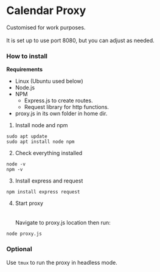 # Calendar Proxy

Customised for work purposes.<br />  
It is set up to use port 8080, but you can adjust as needed.

### How to install

**Requirements**
- Linux (Ubuntu used below)
- Node.js
- NPM
    - Express.js to create routes.
    - Request library for http functions.
- proxy.js in its own folder in home dir.

1. Install node and npm
```
sudo apt update
sudo apt install node npm
```
2. Check everything installed
```
node -v
npm -v
```
3. Install express and request
```
npm install express request
```
4. Start proxy <br /><br />  
Navigate to proxy.js location then run:
```
node proxy.js
```

### Optional
Use `tmux` to run the proxy in headless mode.